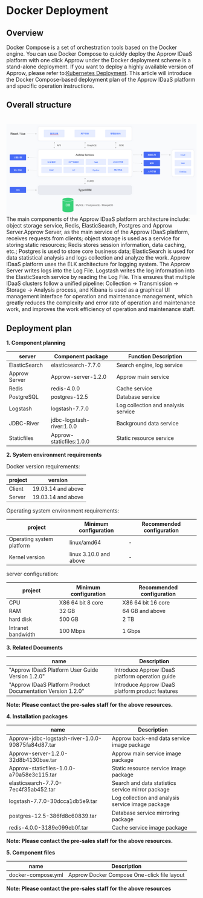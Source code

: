 # Docker Deployment

<LastUpdated/>


## Overview




Docker Compose is a set of orchestration tools based on the Docker engine. You can use Docker Compose to quickly deploy the Approw IDaaS platform with one click
Approw under the Docker deployment scheme is a stand-alone deployment. If you want to deploy a highly available version of Approw, please refer to:[Kubernetes Deployment](./kubernetes.md).
This article will introduce the Docker Compose-based deployment plan of the Approw IDaaS platform and specific operation instructions.

## Overall structure


<img src="./images/docker.png" style="margin-top: 20px;" class="md-img-padding" />
The main components of the Approw IDaaS platform architecture include: object storage service, Redis, ElasticSearch, Postgres and Approw Server.Approw Server, as the main service of the Approw IDaaS platform, receives requests from clients; object storage is used as a service for storing static resources; Redis stores session information, data caching, etc.; Postgres is used to store core business data; ElasticSearch is used for data statistical analysis and logs collection and analyze the work.
Approw IDaaS platform uses the ELK architecture for logging system. The Approw Server writes logs into the Log File. Logstash writes the log information into the ElasticSearch service by reading the Log File. This ensures that multiple IDaaS clusters follow a unified pipeline: Collection -> Transmission -> Storage -> Analysis process, and Kibana is used as a graphical UI management interface for operation and maintenance management, which greatly reduces the complexity and error rate of operation and maintenance work, and improves the work efficiency of operation and maintenance staff.

## Deployment plan

**1. Component planning**

| server | Component package | Function Description |
| --- | --- | --- |
| ElasticSearch | elasticsearch-7.7.0 | Search engine, log service |
| Approw Server | Approw-server-1.2.0 | Approw main service |
| Redis | redis-4.0.0 | Cache service |
| PostgreSQL | postgres-12.5 | Database service |
| Logstash | logstash-7.7.0 | Log collection and analysis service |
| JDBC-River | jdbc-logstash-river:1.0.0 | Background data service |
| Staticfiles | Approw-staticfiles:1.0.0 | Static resource service |

**2. System environment requirements**

Docker version requirements:

| project | version |
| --- | --- |
| Client | 19.03.14 and above |
| Server | 19.03.14 and above |

Operating system environment requirements:

| project | Minimum configuration | Recommended configuration |
| --- | --- | --- |
| Operating system platform | linux/amd64 | - |
| Kernel version | linux 3.10.0 and above | - |

server configuration:

| project | Minimum configuration | Recommended configuration |
| --- | --- | --- |
| CPU | X86 64 bit 8 core | X86 64 bit 16 core |
| RAM | 32 GB | 64 GB and above |
| hard disk | 500 GB | 2 TB |
| Intranet bandwidth | 100 Mbps | 1 Gbps |

**3. Related Documents**

| name | Description |
| --- | --- |
| &quot;Approw IDaaS Platform User Guide Version 1.2.0&quot; | Introduce Approw IDaaS platform operation guide |
| &quot;Approw IDaaS Platform Product Documentation Version 1.2.0&quot; | Introduce Approw IDaaS platform product features |

**Note: Please contact the pre-sales staff for the above resources.**

**4. Installation packages**

| name | Description |
| --- | --- |
| Approw-jdbc-logstash-river-1.0.0-90875fa84d87.tar | Approw back-end data service image package |
| Approw-server-1.2.0-32d8b4130bae.tar | Approw main service image package |
| Approw-staticfiles-1.0.0-a70a58e3c115.tar | Static resource service image package |
| elasticsearch-7.7.0-7ec4f35ab452.tar | Search and data statistics service mirror package |
| logstash-7.7.0-30dcca1db5e9.tar | Log collection and analysis service image package |
| postgres-12.5-386fd8c60839.tar | Database service mirroring package |
| redis-4.0.0-3189e099eb0f.tar | Cache service image package |

**Note: Please contact the pre-sales staff for the above resources.**

**5. Component files**

| name | Description |
| --- | --- |
| docker-compose.yml | Approw Docker Compose One-click file layout |

**Note: Please contact the pre-sales staff for the above resources**